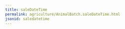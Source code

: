 ```yaml
---
title: saleDateTime
permalink: agriculture/AnimalBatch.saleDateTime.html
jsonid: saledatetime
---
```

